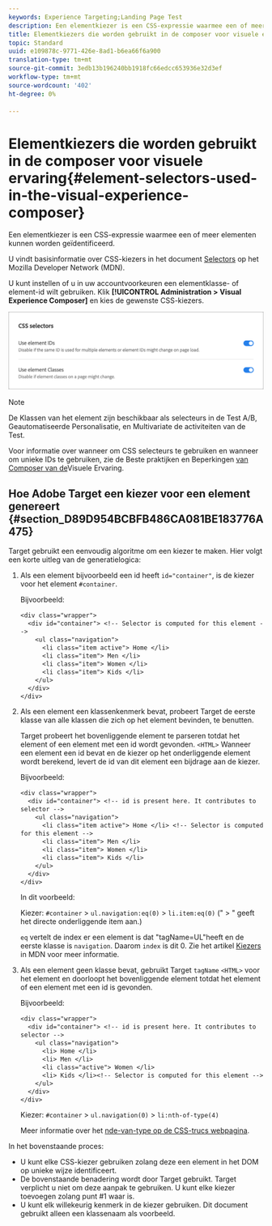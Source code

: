```yaml
---
keywords: Experience Targeting;Landing Page Test
description: Een elementkiezer is een CSS-expressie waarmee een of meer elementen kunnen worden geïdentificeerd.
title: Elementkiezers die worden gebruikt in de composer voor visuele ervaring
topic: Standard
uuid: e109878c-9771-426e-8ad1-b6ea66f6a900
translation-type: tm+mt
source-git-commit: 3edb13b196240bb1918fc66edcc653936e32d3ef
workflow-type: tm+mt
source-wordcount: '402'
ht-degree: 0%

---
```



# Elementkiezers die worden gebruikt in de composer voor visuele ervaring{#element-selectors-used-in-the-visual-experience-composer}

Een elementkiezer is een CSS-expressie waarmee een of meer elementen kunnen worden geïdentificeerd.

U vindt basisinformatie over CSS-kiezers in het document [Selectors](https://developer.mozilla.org/en-US/docs/Web/Guide/CSS/Getting_started/Selectors) op het Mozilla Developer Network (MDN).

U kunt instellen of u in uw accountvoorkeuren een elementklasse- of element-id wilt gebruiken. Klik **[!UICONTROL Administration > Visual Experience Composer]** en kies de gewenste CSS-kiezers.

![](assets/css_selectors.png)

>[!NOTE]
>
>De Klassen van het element zijn beschikbaar als selecteurs in de Test A/B, Geautomatiseerde Personalisatie, en Multivariate de activiteiten van de Test.

Voor informatie over wanneer om CSS selecteurs te gebruiken en wanneer om unieke IDs te gebruiken, zie de Beste praktijken en Beperkingen [van Composer van de](../../c-experiences/c-visual-experience-composer/experience-composer-best-practices.md#concept_E284B3F704C04406B174D9050A2528A6)Visuele Ervaring.

## Hoe Adobe Target een kiezer voor een element genereert {#section_D89D954BCBFB486CA081BE183776A475}

Target gebruikt een eenvoudig algoritme om een kiezer te maken. Hier volgt een korte uitleg van de generatielogica:

1. Als een element bijvoorbeeld een id heeft `id="container"`, is de kiezer voor het element `#container`.

   Bijvoorbeeld:

   ```
   <div class="wrapper">
     <div id="container"> <!-- Selector is computed for this element -->
       <ul class="navigation">
         <li class="item active"> Home </li>
         <li class="item"> Men </li>
         <li class="item"> Women </li>
         <li class="item"> Kids </li>
       </ul>
     </div>
   </div>
   ```

1. Als een element een klassenkenmerk bevat, probeert Target de eerste klasse van alle klassen die zich op het element bevinden, te benutten.

   Target probeert het bovenliggende element te parseren totdat het element of een element met een id wordt gevonden. `<HTML>` Wanneer een element een id bevat en de kiezer op het onderliggende element wordt berekend, levert de id van dit element een bijdrage aan de kiezer.

   Bijvoorbeeld:

   ```
   <div class="wrapper">
     <div id="container"> <!-- id is present here. It contributes to selector -->
       <ul class="navigation">
         <li class="item active"> Home </li> <!-- Selector is computed for this element -->
         <li class="item"> Men </li>
         <li class="item"> Women </li>
         <li class="item"> Kids </li>
       </ul>
     </div>
   </div>
   ```

   In dit voorbeeld:

   Kiezer: `#container` > `ul.navigation:eq(0)` > `li.item:eq(0)` (&quot; > &quot; geeft het directe onderliggende item aan.)

   `eq` vertelt de index er een element is dat &quot;tagName=UL&quot;heeft en de eerste klasse is `navigation`. Daarom `index` is dit 0. Zie het artikel [Kiezers](https://developer.mozilla.org/en-US/docs/Web/Guide/CSS/Getting_started/Selectors) in MDN voor meer informatie.

1. Als een element geen klasse bevat, gebruikt Target `tagName` `<HTML>` voor het element en doorloopt het bovenliggende element totdat het element of een element met een id is gevonden.

   Bijvoorbeeld:

   ```
   <div class="wrapper">
     <div id="container"> <!-- id is present here. It contributes to selector -->
       <ul class="navigation">
         <li> Home </li>
         <li> Men </li>
         <li class="active"> Women </li>
         <li> Kids </li><!-- Selector is computed for this element -->
       </ul>
     </div>
   </div>
   ```

   Kiezer: `#container` > `ul.navigation(0)` > `li:nth-of-type(4)`

   Meer informatie over het [nde-van-type op de CSS-trucs webpagina](https://css-tricks.com/almanac/selectors/n/nth-of-type/).

In het bovenstaande proces:

* U kunt elke CSS-kiezer gebruiken zolang deze een element in het DOM op unieke wijze identificeert.
* De bovenstaande benadering wordt door Target gebruikt. Target verplicht u niet om deze aanpak te gebruiken. U kunt elke kiezer toevoegen zolang punt #1 waar is.
* U kunt elk willekeurig kenmerk in de kiezer gebruiken. Dit document gebruikt alleen een klassenaam als voorbeeld.

